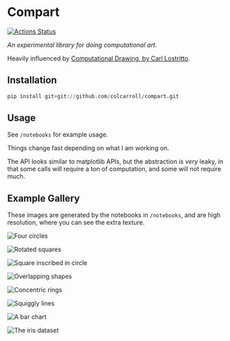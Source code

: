 # Compart

[![Actions Status](https://github.com/ColCarroll/compart/workflows/Python%20package/badge.svg)](https://github.com/ColCarroll/compart/actions)

_An experimental library for doing computational art._

Heavily influenced by [Computational Drawing, by Carl Lostritto](http://lostritto.com/book).

## Installation

```python
pip install git+git://github.com/colcarroll/compart.git
```

## Usage

See `/notebooks` for example usage.

Things change fast depending on what I am working on.

The API looks similar to matplotlib APIs, but the abstraction is *very* leaky, in that some calls will require a ton of computation, and some will not require much.

## Example Gallery

These images are generated by the notebooks in `/notebooks`, and are high resolution, where you can see the extra texture.

![Four circles](examples/circles.png)

![Rotated squares](examples/twist_squares.png)

![Square inscribed in circle](examples/inscribed.png)

![Overlapping shapes](examples/overlap.png)

![Concentric rings](examples/rings.png)

![Squiggly lines](examples/squiggles.png)

![A bar chart](examples/barchart.png)

![The iris dataset](examples/iris.png)

